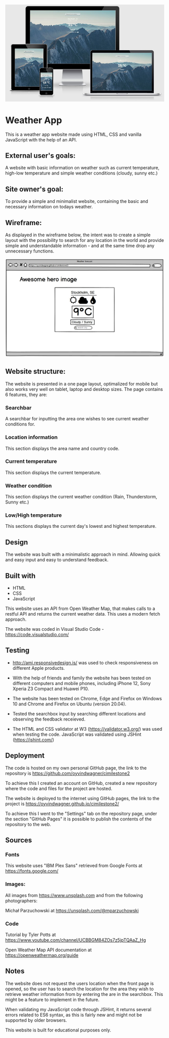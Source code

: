 ![](assets/images/project-preview.JPG)
  
# Weather App
This is a weather app website made using HTML, CSS and vanilla JavaScript with the help of an API.
  
## External user's goals:
A website with basic information on weather such as current temperature, high-low temperature and simple weather conditions (cloudy, sunny etc.)

## Site owner's goal:
To provide a simple and minimalist website, containing the basic and necessary information on todays weather.
  
## Wireframe:
As displayed in the wireframe below, the intent was to create a simple layout with the possibility to search for any location in the world and provide simple and understandable information - and at the same time drop any unnecessary functions.
  
![](assets/images/project-wireframe.jpg)  
  
## Website structure:
The website is presented in a one page layout, optimalized for mobile but also works very well on tablet, laptop and desktop sizes. The page contains 6 features, they are:
  
### Searchbar
A searchbar for inputting the area one wishes to see current weather conditions for.
  
### Location information
This section displays the area name and country code.

### Current temperature
This section displays the current temperature.
  
### Weather condition
This section displays the current weather condition (Rain, Thunderstorm, Sunny etc.)
  
### Low/High temperature
This sections displays the current day's lowest and highest temperature.
  
## Design
The website was built with a minimalistic approach in mind. Allowing quick and easy input and easy to understand feedback.
  
## Built with
* HTML  
* CSS  
* JavaScript

This website uses an API from Open Weather Map, that makes calls to a restful API and returns the current weather data. This uses a modern fetch approach.
  
The website was coded in Visual Studio Code - https://code.visualstudio.com/
  
## Testing
* http://ami.responsivedesign.is/ was used to check responsiveness on different Apple products.
  
* With the help of friends and family the website has been tested on different computers and mobile phones, including iPhone 12, Sony Xperia Z3 Compact and Huawei P10.
  
* The website has been tested on Chrome, Edge and Firefox on Windows 10 and Chrome and Firefox on Ubuntu (version 20.04).
  
* Tested the searchbox input by searching different locations and observing the feedback receieved.
  
* The HTML and CSS validator at W3 (https://validator.w3.org/) was used when testing the code. JavaScript was validated using JSHint (https://jshint.com/)
  
## Deployment
The code is hosted on my own personal GitHub page, the link to the repository is https://github.com/oyvindwagner/cimilestone2
  
To achieve this I created an account on GitHub, created a new repository where the code and files for the project are hosted.

The website is deployed to the internet using GitHub pages, the link to the project is https://oyvindwagner.github.io/cimilestone2/
  
To achieve this I went to the "Settings" tab on the repository page, under the section "GitHub Pages" it is possible to publish the contents of the repository to the web.
  
## Sources 
  
### Fonts
This website uses "IBM Plex Sans" retrieved from Google Fonts at https://fonts.google.com/
   
### Images:
All images from https://www.unsplash.com and from the following photographers:  
  
Michał Parzuchowski at https://unsplash.com/@mparzuchowski
  
### Code
Tutorial by Tyler Potts at https://www.youtube.com/channel/UCBBGM84ZOs7z5jpTQAaZ_Hg
  
Open Weather Map API documentation at https://openweathermap.org/guide
  
## Notes
The website does not request the users location when the front page is opened, so the user has to search the location for the area they wish to retrieve weather information from by entering the are in the searchbox. This might be a feature to implement in the future.
  
When validating my JavaScript code through JSHint, it returns several errors related to ES6 syntax, as this is fairly new and might not be supported by older browsers.
  
This website is built for educational purposes only.  

  
  
